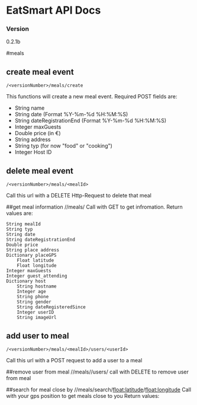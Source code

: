 EatSmart API Docs
===============================

### Version
0.2.1b

#meals
## create meal event
    /<versionNumber>/meals/create
This functions will create a new meal event.
Required POST fields are:
* String name
* String date (Format %Y-%m-%d %H:%M:%S)
* String dateRegistrationEnd (Format %Y-%m-%d %H:%M:%S)
* Integer maxGuests
* Double price (in €)
* String address
* String typ (for now "food" or "cooking")
* Integer Host ID
    
## delete meal event
    /<versionNumber>/meals/<mealId>
Call this url with a DELETE Http-Request to delete that meal

##get meal information
    /<versionNumber>/meals/<mealId>
Call with GET to get infromation. Return values are:
    
    String mealId
    String typ
    String date
    String dateRegistrationEnd
    Double price
    String place address
    Dictionary placeGPS
        Float latitude
        Float longitude
    Integer maxGuests
    Integer guest_attending
    Dictionary host
        String hostname
        Integer age
        String phone
        String gender
        String dateRegisteredSince
        Integer userID
        String imageUrl

## add user to meal
    /<versionNumber>/meals/<mealId>/users/<userId>
Call this url with a POST request to add a user to a meal

##remove user from meal
    /<versionNumber>/meals/<mealId>/users/<userId>
call with DELETE to remove user from meal


##search for meal close by
    /<versionNumber>/meals/search/<float:latitude>/<float:longitude>
Call with your gps position to get meals close to you
Return values:

